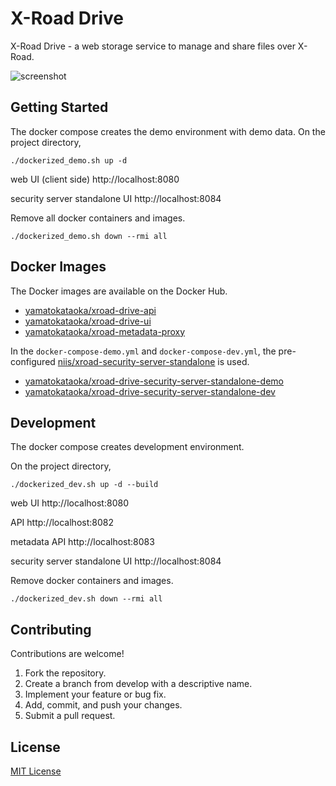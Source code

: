 # X-Road Drive

X-Road Drive - a web storage service to manage and share files over X-Road.

![screenshot](https://user-images.githubusercontent.com/34284486/91650666-44ab0a80-eabd-11ea-9c4d-3cf849f8e1e5.png)

## Getting Started

The docker compose creates the demo environment with demo data. On the project directory,

```
./dockerized_demo.sh up -d
```

web UI (client side) http\://localhost:8080

security server standalone UI http\://localhost:8084

Remove all docker containers and images.

```
./dockerized_demo.sh down --rmi all
```

## Docker Images
The Docker images are available on the Docker Hub.

* [yamatokataoka/xroad-drive-api](https://hub.docker.com/r/yamatokataoka/xroad-drive-api)
* [yamatokataoka/xroad-drive-ui](https://hub.docker.com/r/yamatokataoka/xroad-drive-ui)
* [yamatokataoka/xroad-metadata-proxy](https://hub.docker.com/r/yamatokataoka/xroad-metadata-proxy)

In the `docker-compose-demo.yml` and `docker-compose-dev.yml`, the pre-configured [niis/xroad-security-server-standalone](https://hub.docker.com/r/niis/xroad-security-server-standalone) is used.

* [yamatokataoka/xroad-drive-security-server-standalone-demo](https://hub.docker.com/r/yamatokataoka/xroad-drive-security-server-standalone-demo)
* [yamatokataoka/xroad-drive-security-server-standalone-dev](https://hub.docker.com/r/yamatokataoka/xroad-drive-security-server-standalone-dev)

## Development

The docker compose creates development environment.

On the project directory,

```
./dockerized_dev.sh up -d --build
```

web UI http\://localhost:8080

API http\://localhost:8082

metadata API http\://localhost:8083

security server standalone UI http\://localhost:8084

Remove docker containers and images.

```
./dockerized_dev.sh down --rmi all
```

## Contributing

Contributions are welcome!

1. Fork the repository.
1. Create a branch from develop with a descriptive name.
1. Implement your feature or bug fix.
1. Add, commit, and push your changes.
1. Submit a pull request.

## License
[MIT License](https://github.com/yamatokataoka/xroad-drive/blob/develop/LICENSE)
